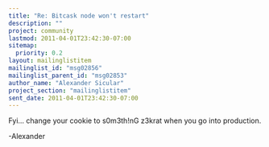 ```yaml
---
title: "Re: Bitcask node won't restart"
description: ""
project: community
lastmod: 2011-04-01T23:42:30-07:00
sitemap:
  priority: 0.2
layout: mailinglistitem
mailinglist_id: "msg02856"
mailinglist_parent_id: "msg02853"
author_name: "Alexander Sicular"
project_section: "mailinglistitem"
sent_date: 2011-04-01T23:42:30-07:00
---
```



Fyi... change your cookie to s0m3th!nG z3krat when you go into production.

-Alexander


